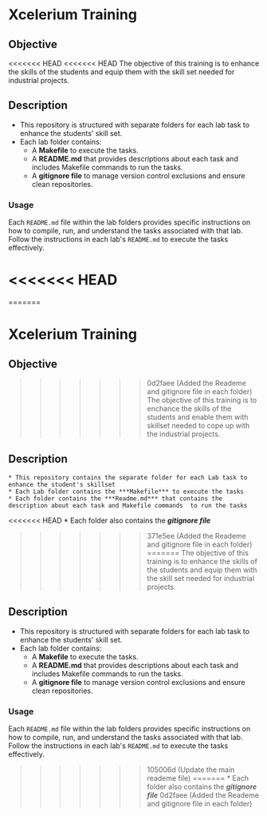 # Xcelerium Training

## Objective 
<<<<<<< HEAD
<<<<<<< HEAD
The objective of this training is to enhance the skills of the students and equip them with the skill set needed for industrial projects.

## Description
- This repository is structured with separate folders for each lab task to enhance the students' skill set.
- Each lab folder contains:
  - A **Makefile** to execute the tasks.
  - A **README.md** that provides descriptions about each task and includes Makefile commands to run the tasks.
  - A **gitignore file** to manage version control exclusions and ensure clean repositories.


### Usage
Each `README.md` file within the lab folders provides specific instructions on how to compile, run, and understand the tasks associated with that lab. Follow the instructions in each lab's `README.md` to execute the tasks effectively.

<<<<<<< HEAD
=======
=======
# Xcelerium Training

## Objective 
>>>>>>> 0d2faee (Added the Reademe and gitignore file in each folder)
    The objective of this training is to enchance  the skills of the students and enable them with skillset needed to cope up with the industrial projects.

## Description
    * This repository contains the separate folder for each Lab task to enhance the student's skillset
    * Each Lab folder contains the ***Makefile*** to execute the tasks
    * Each folder contains the ***Readme.md*** that contains the description about each task and Makefile commands  to run the tasks
<<<<<<< HEAD
    * Each folder also contains the ***gitignore file***
>>>>>>> 371e5ee (Added the Reademe and gitignore file in each folder)
=======
The objective of this training is to enhance the skills of the students and equip them with the skill set needed for industrial projects.

## Description
- This repository is structured with separate folders for each lab task to enhance the students' skill set.
- Each lab folder contains:
  - A **Makefile** to execute the tasks.
  - A **README.md** that provides descriptions about each task and includes Makefile commands to run the tasks.
  - A **gitignore file** to manage version control exclusions and ensure clean repositories.


### Usage
Each `README.md` file within the lab folders provides specific instructions on how to compile, run, and understand the tasks associated with that lab. Follow the instructions in each lab's `README.md` to execute the tasks effectively.

>>>>>>> 105006d (Update the main reademe file)
=======
    * Each folder also contains the ***gitignore file***
>>>>>>> 0d2faee (Added the Reademe and gitignore file in each folder)
